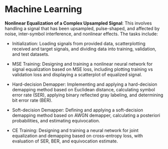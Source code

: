 # Machine Learning

**Nonlinear Equalization of a Complex Upsampled Signal**: This involves handling a signal that has been upsampled, pulse-shaped, and affected by noise, inter-symbol interference, and nonlinear effects. The tasks include:

  - Initialization: Loading signals from provided data, scatterplotting received and target signals, and dividing data into training, validation, and test datasets.
  
  - MSE Training: Designing and training a nonlinear neural network for signal equalization based on MSE loss, including plotting training vs validation loss and displaying a scatterplot of equalized signal.
    
  - Hard-decision Demapper: Implementing and applying a hard-decision demapping method based on Euclidean distance, calculating symbol error rate (SER), applying binary reflected gray labeling, and determining bit error rate (BER).
    
  - Soft-decision Demapper: Defining and applying a soft-decision demapping method based on AWGN demapper, calculating a posteriori probabilities, and estimating equivocation.
    
  - CE Training: Designing and training a neural network for joint equalization and demapping based on cross-entropy loss, with evaluation of SER, BER, and equivocation estimate.
